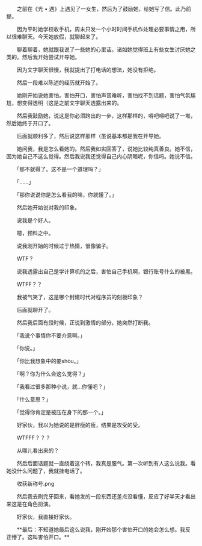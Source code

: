 　　之前在《光 • 遇》上遇见了一女生，然后为了鼓励她，给她写了信。此乃前提。

　　因为平时她学校收手机，周末只发一个小时时间手机作处理必要事情之用，所以很难聊天。今天她放假，就聊起来了。

　　聊着聊着，她就跟我说了一些她的心里话。诸如她觉得班上有些女生讨厌她之类的。然后我开始尝试开导她。

　　因为文字聊天很慢，我就提出了打电话的想法，她没有拒绝。

　　然后一段难以陈述的经历就开始了。

　　她刚开始说她害怕。害怕开口，害怕声音难听，害怕找不到话题，害怕气氛尴尬，想变得透明（这是之前文字聊天透露出来的。

　　然后我鼓励她，说这是你必须跨出的一步，这样那样的，嘚吧嘚吧说了一堆，然后她终于开口了。

　　后面就顺利多了，然后说这样那样（虽说基本都是我在开导她。

　　她问我，我是怎么看她的。然后我如实回答了，说她比较纯真善良。她不信，因为她自己不这么觉得。然后我说我还觉得自己内心阴暗呢，你信吗。她说不信。

　　「那不就得了。这不是一个道理吗？」

　　「……」

　　「那你说说你是怎么看我的嘛，你就懂了。」

　　然后她开始说对我的印象。

　　说我是个好人。

　　嗯，预料之中。

　　说我刚开始的时候过于热情，很像骗子。

　　WTF？

　　说我透露出自己是学计算机的之后，害怕自己手机啊，银行账号什么的被黑。

　　WTFF？？

　　我被气笑了，这是哪个封建时代对程序员的刻板印象？

　　后面就聊开了。

　　然后我后面有段时候，正说到激情的部分，她突然打断我。

　　「我说个事情你不要介意啊。」

　　「你说。」

　　「你比我想象中的要shòu。」

　　「啊？你为什么会这么觉得？」

　　「我看过很多那种小说，就…你懂吧？」

　　「什么意思？」

　　「觉得你肯定是被压在身下的那一个。」

　　好家伙，我以为她说的是胖瘦的瘦，结果是攻受的受。

　　WTFFF？？？

　　从哪儿看出来的？

　　然后后面话题就一直绕着这个转，我真是服气。第一次听到有人这么说我。看她没什么问题了，我就挂电话了。

　　收获新称号.png

　　然后我去刷完牙回来，看她发的一段东西还差点没看懂，反应了好半天才看出来这是在角色扮演。

　　好家伙，我直接好家伙。



　　\*\*最后：不知道她最后这么说我，刚开始那个害怕开口的她会怎么想。我反正懵了。这叫害怕开口。\*\*

